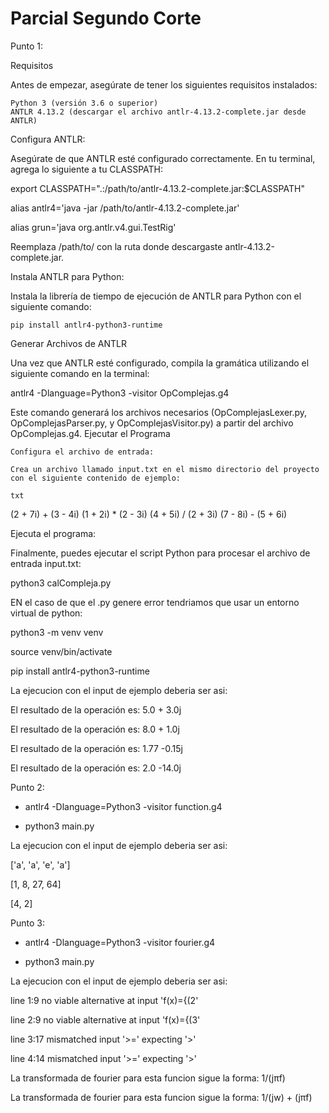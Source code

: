 # Parcial Segundo Corte

Punto 1:

Requisitos

Antes de empezar, asegúrate de tener los siguientes requisitos instalados:

    Python 3 (versión 3.6 o superior)
    ANTLR 4.13.2 (descargar el archivo antlr-4.13.2-complete.jar desde ANTLR)

Configura ANTLR:

Asegúrate de que ANTLR esté configurado correctamente. En tu terminal, agrega lo siguiente a tu CLASSPATH:

export CLASSPATH=".:/path/to/antlr-4.13.2-complete.jar:$CLASSPATH"

alias antlr4='java -jar /path/to/antlr-4.13.2-complete.jar'

alias grun='java org.antlr.v4.gui.TestRig'

Reemplaza /path/to/ con la ruta donde descargaste antlr-4.13.2-complete.jar.

Instala ANTLR para Python:

Instala la librería de tiempo de ejecución de ANTLR para Python con el siguiente comando:

    pip install antlr4-python3-runtime

Generar Archivos de ANTLR

Una vez que ANTLR esté configurado, compila la gramática utilizando el siguiente comando en la terminal:


antlr4 -Dlanguage=Python3 -visitor OpComplejas.g4

Este comando generará los archivos necesarios (OpComplejasLexer.py, OpComplejasParser.py, y OpComplejasVisitor.py) a partir del archivo OpComplejas.g4.
Ejecutar el Programa

    Configura el archivo de entrada:

    Crea un archivo llamado input.txt en el mismo directorio del proyecto con el siguiente contenido de ejemplo:

    txt

(2 + 7i) + (3 - 4i)
(1 + 2i) * (2 - 3i)
(4 + 5i) / (2 + 3i)
(7 - 8i) - (5 + 6i)

Ejecuta el programa:

Finalmente, puedes ejecutar el script Python para procesar el archivo de entrada input.txt:

python3 calCompleja.py

EN el caso de que el .py genere error tendriamos que usar un entorno virtual de python: 

 python3 -m venv venv

 source venv/bin/activate

 pip install antlr4-python3-runtime

 La ejecucion con el input de ejemplo deberia ser asi: 

El resultado de la operación es: 5.0 + 3.0j

El resultado de la operación es: 8.0 + 1.0j

El resultado de la operación es: 1.77 -0.15j

El resultado de la operación es: 2.0 -14.0j


Punto 2: 

  - antlr4 -Dlanguage=Python3 -visitor function.g4 
    
  - python3 main.py

La ejecucion con el input de ejemplo deberia ser asi: 

['a', 'a', 'e', 'a']

[1, 8, 27, 64]

[4, 2]

Punto 3: 

  - antlr4 -Dlanguage=Python3 -visitor fourier.g4
    
  - python3 main.py

La ejecucion con el input de ejemplo deberia ser asi: 

line 1:9 no viable alternative at input 'f(x)={(2'

line 2:9 no viable alternative at input 'f(x)={(3'

line 3:17 mismatched input '>=' expecting '>'

line 4:14 mismatched input '>=' expecting '>'

La transformada de fourier para esta funcion sigue la forma: 1/(jπf)

La transformada de fourier para esta funcion sigue la forma: 1/(jw) + (jπf)

